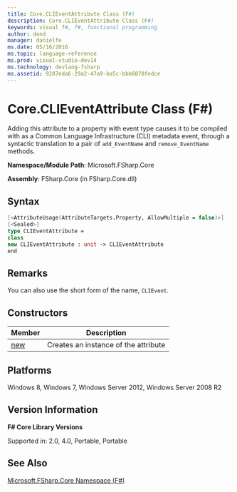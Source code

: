 ```yaml
---
title: Core.CLIEventAttribute Class (F#)
description: Core.CLIEventAttribute Class (F#)
keywords: visual f#, f#, functional programming
author: dend
manager: danielfe
ms.date: 05/16/2016
ms.topic: language-reference
ms.prod: visual-studio-dev14
ms.technology: devlang-fsharp
ms.assetid: 9287eda6-29a2-47a9-ba5c-bbb6078fedce 
---
```


# Core.CLIEventAttribute Class (F#)

Adding this attribute to a property with event type causes it to be compiled with as a Common Language Infrastructure (CLI) metadata event, through a syntactic translation to a pair of `add_EventName` and `remove_EventName` methods.

**Namespace/Module Path**: Microsoft.FSharp.Core

**Assembly**: FSharp.Core (in FSharp.Core.dll)


## Syntax

```fsharp
[<AttributeUsage(AttributeTargets.Property, AllowMultiple = false)>]
[<Sealed>]
type CLIEventAttribute =
class
new CLIEventAttribute : unit -> CLIEventAttribute
end
```

## Remarks
You can also use the short form of the name, `CLIEvent`.

## Constructors

|Member|Description|
|------|-----------|
|[new](https://msdn.microsoft.com/library/eedeb776-b947-42db-be4f-6905ee8a14b8)|Creates an instance of the attribute|

## Platforms
Windows 8, Windows 7, Windows Server 2012, Windows Server 2008 R2


## Version Information
**F# Core Library Versions**

Supported in: 2.0, 4.0, Portable, Portable

## See Also
[Microsoft.FSharp.Core Namespace &#40;F&#35;&#41;](Microsoft.FSharp.Core-Namespace-%5BFSharp%5D.md)